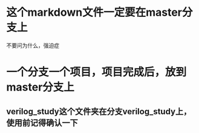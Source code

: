 # 这个markdown文件一定要在master分支上  
不要问为什么，强迫症
# 一个分支一个项目，项目完成后，放到master分支上  
## verilog_study这个文件夹在分支verilog_study上，使用前记得确认一下